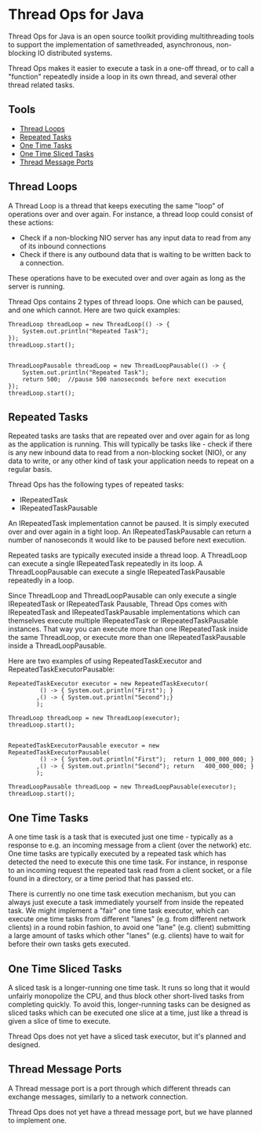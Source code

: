 # Thread Ops for Java

Thread Ops for Java is an open source toolkit providing multithreading tools to support the implementation
of samethreaded, asynchronous, non-blocking IO distributed systems.

Thread Ops makes it easier to execute a task in a one-off thread, or to call a "function" repeatedly inside a loop in
its own thread, and several other thread related tasks.


## Tools

 - [Thread Loops](#thread-loops)
 - [Repeated Tasks](#repeated-tasks)
 - [One Time Tasks](#one-time-tasks)
 - [One Time Sliced Tasks](#one-time-sliced-tasks)
 - [Thread Message Ports](#thread-message-ports)



<a name="thread-loops"></a>
## Thread Loops

A Thread Loop is a thread that keeps executing the same "loop" of operations over and over again.
For instance, a thread loop could consist of these actions:

 - Check if a non-blocking NIO server has any input data to read from any of its inbound connections
 - Check if there is any outbound data that is waiting to be written back to a connection.

These operations have to be executed over and over again as long as the server is running.

Thread Ops contains 2 types of thread loops. One which can be paused, and one which cannot.
Here are two quick examples:


    ThreadLoop threadLoop = new ThreadLoop(() -> {
        System.out.println("Repeated Task");
    });
    threadLoop.start();


    ThreadLoopPausable threadLoop = new ThreadLoopPausable(() -> {
        System.out.println("Repeated Task");
        return 500;  //pause 500 nanoseconds before next execution
    });
    threadLoop.start();



<a name="repeated-tasks"></a>
## Repeated Tasks
Repeated tasks are tasks that are repeated over and over again for as long as the application is running.
This will typically be tasks like - check if there is any new inbound data to read from a non-blocking socket (NIO),
or any data to write, or any other kind of task your application needs to repeat on a regular basis.

Thread Ops has the following types of repeated tasks:

 - IRepeatedTask
 - IRepeatedTaskPausable

An IRepeatedTask implementation cannot be paused. It is simply executed over and over again in a tight loop.
An IRepeatedTaskPausable can return a number of nanoseconds it would like to be paused before next execution.

Repeated tasks are typically executed inside a thread loop. A ThreadLoop can execute a single IRepeatedTask
repeatedly in its loop. A ThreadLoopPausable can execute a single IRepeatedTaskPausable repeatedly in a loop.

Since ThreadLoop and ThreadLoopPausable can only execute a single IRepeatedTask or IRepeatedTask Pausable,
Thread Ops comes with IRepeatedTask and IRepeatedTaskPausable implementations which can themselves execute
multiple IRepeatedTask or IRepeatedTaskPausable instances. That way you can execute more than one IRepeatedTask inside the same ThreadLoop,
or execute more than one IRepeatedTaskPausable inside a ThreadLoopPausable.

Here are two examples of using RepeatedTaskExecutor and RepeatedTaskExecutorPausable:

    RepeatedTaskExecutor executor = new RepeatedTaskExecutor(
             () -> { System.out.println("First"); }
            ,() -> { System.out.println("Second");}
            );

    ThreadLoop threadLoop = new ThreadLoop(executor);
    threadLoop.start();


    RepeatedTaskExecutorPausable executor = new RepeatedTaskExecutorPausable(
             () -> { System.out.println("First");  return 1_000_000_000; }
            ,() -> { System.out.println("Second"); return   400_000_000; }
            );

    ThreadLoopPausable threadLoop = new ThreadLoopPausable(executor);
    threadLoop.start();


<a name="one-time-tasks"></a>
## One Time Tasks
A one time task is a task that is executed just one time - typically as a response to e.g. an incoming message
from a client (over the network) etc. One time tasks are typically executed by a repeated task which has detected
the need to execute this one time task. For instance, in response to an incoming request the repeated task read from
a client socket, or a file found in a directory, or a time period that has passed etc.

There is currently no one time task execution mechanism, but you can always just execute a task immediately yourself
from inside the repeated task. We might implement a "fair" one time task executor, which can execute one time tasks
from different "lanes" (e.g. from different network clients) in a round robin fashion, to avoid one "lane" (e.g. client)
submitting a large amount of tasks which other "lanes" (e.g. clients) have to wait for before their own tasks gets
executed.



<a name="one-time-sliced-tasks"></a>
## One Time Sliced Tasks

A sliced task is a longer-running one time task. It runs so long that it would unfairly monopolize the CPU, and thus
block other short-lived tasks from completing quickly. To avoid this, longer-running tasks can be designed as sliced tasks
which can be executed one slice at a time, just like a thread is given a slice of time to execute.

Thread Ops does not yet have a sliced task executor, but it's planned and designed.



<a name="thread-message-ports"></a>
## Thread Message Ports

A Thread message port is a port through which different threads can exchange messages, similarly to a network connection.

Thread Ops does not yet have a thread message port, but we have planned to implement one.
